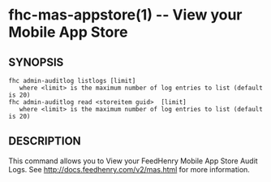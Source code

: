 fhc-mas-appstore(1) -- View your Mobile App Store
==================================================

## SYNOPSIS


    fhc admin-auditlog listlogs [limit]
       where <limit> is the maximum number of log entries to list (default is 20)
    fhc admin-auditlog read <storeitem guid>  [limit]
       where <limit> is the maximum number of log entries to list (default is 20)

## DESCRIPTION

This command allows you to View your FeedHenry Mobile App Store Audit Logs. See http://docs.feedhenry.com/v2/mas.html for more information.

